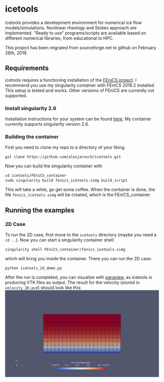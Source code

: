 # icetools
icetools provides a development environment for numerical ice flow models/simulations. Nonlinear rheology and Stokes approach are implemented. "Ready to use" programs/scripts are available based on different numerical libraries, from educational to HPC.

This project has been migrated from sourceforge.net to github on February 26th, 2019.

## Requirements

icetools requires a functioning installation of the [FEniCS project](https://fenicsproject.org/).
I recommend you use my singularity container with FEniCS 2016.2 installed.
This setup is tested and works. Other versions of FEniCS are currently not supported.

### Install singularity 2.6

Installation instructions for your system can be found [here](https://www.sylabs.io/guides/2.6/user-guide/installation.html).
My container currently supports singularity version 2.6.

### Building the container

First you need to clone my repo to a directory of your liking.
```shell
git clone https://github.com/alexjarosch/icetools.git
```
Now you can build the singularity container with
```shell
cd icetools/FEniCS_container
sudo singularity build fenics_icetools.simg build_script
```
This will take a while, go get some coffee.
When the container is done, the file `fenics_icetools.simg` will be created, which is the FEniCS_container

## Running the examples

### 2D Case

To run the 2D case, first move to the `icetools` directory (maybe you need a `cd ..`).
Now you can start a singularity container shell:
```shell
singularity shell FEniCS_container/fenics_icetools.simg
```
which will bring you inside the container. There you can run the 2D case:
```shell
python icetools_2d_demo.py
```
After the run is completed, you can visualize with [paraview](https://www.paraview.org/), as icetools is producing VTK files as output.
The result for the velocity (stored in `velocity_2D.pvd`) should look like this:
![2D Results](https://github.com/alexjarosch/icetools/raw/master/figs/2d_result.jpeg "Velocity in 2D example")
